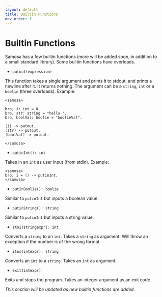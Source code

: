 ```yaml
---
layout: default
title: Builtin Functions
nav_order: 3
---
```


# Builtin Functions

Samosa has a few builtin functions (more will be added soon, in addition to a small standard library). Some builtin functions have overloads.

* `putout(expression)`

This function takes a single argument and prints it to stdout, and prints a newline after it. It returns nothing.
The argument can be a `string`, `int` or a `boolie` (three overloads).
Example:

```
<samosa>

bro, i: int = 0.
bro, str: string = "hello ".
bro, boolVal: boolie = "boolieVal".

(i) -> putout.
(str) -> putout.
(boolVal) -> putout.

</samosa>
```

* `putinInt(): int`

Takes in an `int` as user input (from stdin). Example:

```
<samosa>
bro, i = () -> putinInt.
</samosa>
```

* `putinBoolie(): boolie`

Similar to `putinInt` but inputs a boolean value.

* `putinString(): string`

Similar to `putinInt` but inputs a string value.

* `stoi(stringexpr): int`

Converts a `string` to an `int`. Takes a `string` as argument. Will throw an exception if the number is of the wrong format.

* `itos(intexpr): string`

Converts an `int` to a `string`. Takes an `int` as argument.

* `exit(intexpr)`

Exits and stops the program. Takes an integer argument as an exit code.

_This section will be updated as new builtin functions are added._